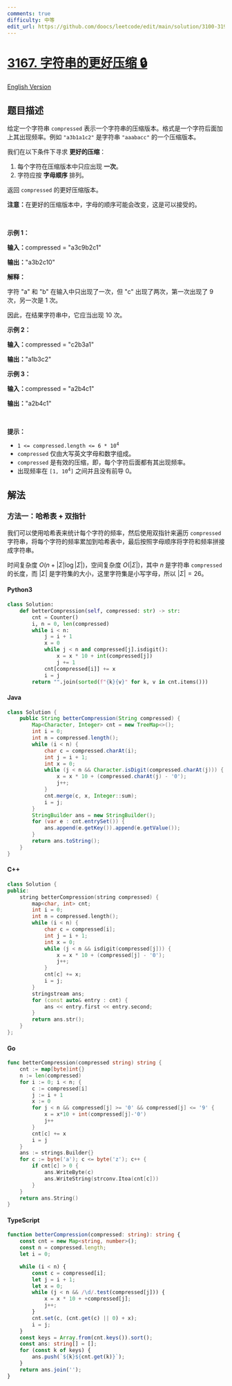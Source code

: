 ```yaml
---
comments: true
difficulty: 中等
edit_url: https://github.com/doocs/leetcode/edit/main/solution/3100-3199/3167.Better%20Compression%20of%20String/README.md
---
```


<!-- problem:start -->

# [3167. 字符串的更好压缩 🔒](https://leetcode.cn/problems/better-compression-of-string)

[English Version](/solution/3100-3199/3167.Better%20Compression%20of%20String/README_EN.md)

## 题目描述

<!-- description:start -->

<p>给定一个字符串&nbsp;<code>compressed</code>&nbsp;表示一个字符串的压缩版本。格式是一个字符后面加上其出现频率。例如&nbsp;<code>"a3b1a1c2"</code>&nbsp;是字符串&nbsp;<code>"aaabacc"</code>&nbsp;的一个压缩版本。</p>

<p>我们在以下条件下寻求 <strong>更好的压缩</strong>：</p>

<ol>
	<li>每个字符在压缩版本中只应出现 <strong>一次</strong>。</li>
	<li>字符应按 <strong>字母顺序</strong> 排列。</li>
</ol>

<p>返回&nbsp;<code>compressed</code>&nbsp;的更好压缩版本。</p>

<p><strong>注意：</strong>在更好的压缩版本中，字母的顺序可能会改变，这是可以接受的。</p>

<p>&nbsp;</p>

<p><strong class="example">示例 1：</strong></p>

<div class="example-block">
<p><strong>输入：</strong><span class="example-io">compressed = "a3c9b2c1"</span></p>

<p><span class="example-io"><b>输出：</b></span><span class="example-io">"a3b2c10"</span></p>

<p><strong>解释：</strong></p>

<p>字符 "a" 和 "b" 在输入中只出现了一次，但 "c" 出现了两次，第一次出现了 9 次，另一次是 1 次。</p>

<p>因此，在结果字符串中，它应当出现 10 次。</p>
</div>

<p><strong class="example">示例 2：</strong></p>

<div class="example-block">
<p><strong>输入：</strong><span class="example-io">compressed = "c2b3a1"</span></p>

<p><span class="example-io"><b>输出：</b>"a1b3c2"</span></p>
</div>

<p><strong class="example">示例 3：</strong></p>

<div class="example-block">
<p><strong>输入：</strong><span class="example-io">compressed = "a2b4c1"</span></p>

<p><span class="example-io"><b>输出：</b></span><span class="example-io">"a2b4c1"</span></p>
</div>

<p>&nbsp;</p>

<p><strong>提示：</strong></p>

<ul>
	<li><code>1 &lt;= compressed.length &lt;= 6 * 10<sup>4</sup></code></li>
	<li><code>compressed</code> 仅由大写英文字母和数字组成。</li>
	<li><code>compressed</code> 是有效的压缩，即，每个字符后面都有其出现频率。</li>
	<li>出现频率在&nbsp;<code>[1, 10<sup>4</sup>]</code>&nbsp;之间并且没有前导 0。</li>
</ul>

<!-- description:end -->

## 解法

<!-- solution:start -->

### 方法一：哈希表 + 双指针

我们可以使用哈希表来统计每个字符的频率，然后使用双指针来遍历 `compressed` 字符串，将每个字符的频率累加到哈希表中，最后按照字母顺序将字符和频率拼接成字符串。

时间复杂度 $O(n + |\Sigma| \log |\Sigma|)$，空间复杂度 $O(|\Sigma|)$，其中 $n$ 是字符串 `compressed` 的长度，而 $|\Sigma|$ 是字符集的大小，这里字符集是小写字母，所以 $|\Sigma| = 26$。

<!-- tabs:start -->

#### Python3

```python
class Solution:
    def betterCompression(self, compressed: str) -> str:
        cnt = Counter()
        i, n = 0, len(compressed)
        while i < n:
            j = i + 1
            x = 0
            while j < n and compressed[j].isdigit():
                x = x * 10 + int(compressed[j])
                j += 1
            cnt[compressed[i]] += x
            i = j
        return "".join(sorted(f"{k}{v}" for k, v in cnt.items()))
```

#### Java

```java
class Solution {
    public String betterCompression(String compressed) {
        Map<Character, Integer> cnt = new TreeMap<>();
        int i = 0;
        int n = compressed.length();
        while (i < n) {
            char c = compressed.charAt(i);
            int j = i + 1;
            int x = 0;
            while (j < n && Character.isDigit(compressed.charAt(j))) {
                x = x * 10 + (compressed.charAt(j) - '0');
                j++;
            }
            cnt.merge(c, x, Integer::sum);
            i = j;
        }
        StringBuilder ans = new StringBuilder();
        for (var e : cnt.entrySet()) {
            ans.append(e.getKey()).append(e.getValue());
        }
        return ans.toString();
    }
}
```

#### C++

```cpp
class Solution {
public:
    string betterCompression(string compressed) {
        map<char, int> cnt;
        int i = 0;
        int n = compressed.length();
        while (i < n) {
            char c = compressed[i];
            int j = i + 1;
            int x = 0;
            while (j < n && isdigit(compressed[j])) {
                x = x * 10 + (compressed[j] - '0');
                j++;
            }
            cnt[c] += x;
            i = j;
        }
        stringstream ans;
        for (const auto& entry : cnt) {
            ans << entry.first << entry.second;
        }
        return ans.str();
    }
};
```

#### Go

```go
func betterCompression(compressed string) string {
	cnt := map[byte]int{}
	n := len(compressed)
	for i := 0; i < n; {
		c := compressed[i]
		j := i + 1
		x := 0
		for j < n && compressed[j] >= '0' && compressed[j] <= '9' {
			x = x*10 + int(compressed[j]-'0')
			j++
		}
		cnt[c] += x
		i = j
	}
	ans := strings.Builder{}
	for c := byte('a'); c <= byte('z'); c++ {
		if cnt[c] > 0 {
			ans.WriteByte(c)
			ans.WriteString(strconv.Itoa(cnt[c]))
		}
	}
	return ans.String()
}
```

#### TypeScript

```ts
function betterCompression(compressed: string): string {
    const cnt = new Map<string, number>();
    const n = compressed.length;
    let i = 0;

    while (i < n) {
        const c = compressed[i];
        let j = i + 1;
        let x = 0;
        while (j < n && /\d/.test(compressed[j])) {
            x = x * 10 + +compressed[j];
            j++;
        }
        cnt.set(c, (cnt.get(c) || 0) + x);
        i = j;
    }
    const keys = Array.from(cnt.keys()).sort();
    const ans: string[] = [];
    for (const k of keys) {
        ans.push(`${k}${cnt.get(k)}`);
    }
    return ans.join('');
}
```

<!-- tabs:end -->

<!-- solution:end -->

<!-- problem:end -->
